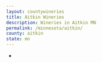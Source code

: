 ```yaml
---
layout: countywineries
title: Aitkin Wineries
description: Wineries in Aitkin MN
permalink: /minnesota/aitkin/
county: aitkin
state: mn
---
```

-
